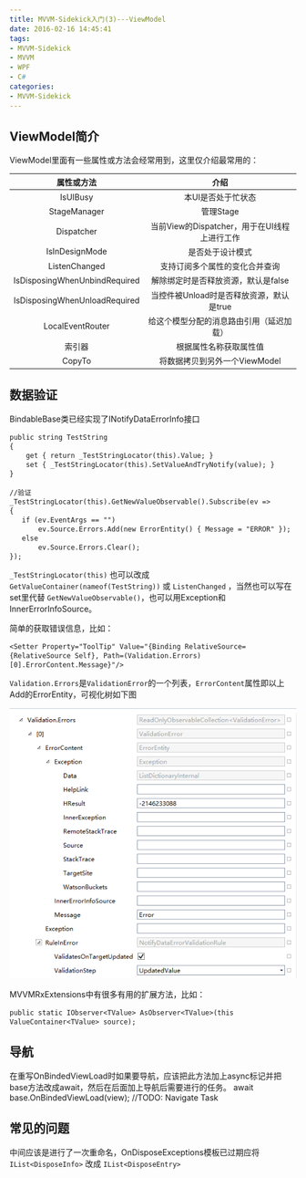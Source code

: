 ```yaml
---
title: MVVM-Sidekick入门(3)---ViewModel
date: 2016-02-16 14:45:41
tags: 
- MVVM-Sidekick
- MVVM
- WPF
- C#
categories: 
- MVVM-Sidekick
---
```


## ViewModel简介

ViewModel里面有一些属性或方法会经常用到，这里仅介绍最常用的：

| 属性或方法        | 介绍           |
| :-----------: |:-------------:|
| IsUIBusy      | 本UI是否处于忙状态 |
| StageManager      | 管理Stage      |
| Dispatcher | 当前View的Dispatcher，用于在UI线程上进行工作      |
| IsInDesignMode | 是否处于设计模式|
| ListenChanged | 支持订阅多个属性的变化合并查询 | 
| IsDisposingWhenUnbindRequired | 解除绑定时是否释放资源，默认是false |
| IsDisposingWhenUnloadRequired | 当控件被Unload时是否释放资源，默认是true |
| LocalEventRouter | 给这个模型分配的消息路由引用（延迟加载）|
| 索引器 | 根据属性名称获取属性值 |
| CopyTo | 将数据拷贝到另外一个ViewModel|

## 数据验证

BindableBase类已经实现了INotifyDataErrorInfo接口

``` CSharp
public string TestString
{
    get { return _TestStringLocator(this).Value; }
    set { _TestStringLocator(this).SetValueAndTryNotify(value); }
}

//验证
_TestStringLocator(this).GetNewValueObservable().Subscribe(ev =>
{
   if (ev.EventArgs == "")
       ev.Source.Errors.Add(new ErrorEntity() { Message = "ERROR" });
   else
       ev.Source.Errors.Clear();
});
```

`_TestStringLocator(this)` 也可以改成 `GetValueContainer(nameof(TestString))` 或 `ListenChanged` ，当然也可以写在set里代替 `GetNewValueObservable()`，也可以用Exception和InnerErrorInfoSource。

简单的获取错误信息，比如：
``` CSharp
<Setter Property="ToolTip" Value="{Binding RelativeSource={RelativeSource Self}, Path=(Validation.Errors)[0].ErrorContent.Message}"/>
```

`Validation.Errors`是`ValidationError`的一个列表，`ErrorContent`属性即以上Add的ErrorEntity，可视化树如下图

![Validation.Errors可视化树](MVVM-Sidekick入门-3-ViewModel/ValidationError.png)

MVVMRxExtensions中有很多有用的扩展方法，比如：
``` CSharp
public static IObserver<TValue> AsObserver<TValue>(this ValueContainer<TValue> source);
```

## 导航

在重写OnBindedViewLoad时如果要导航，应该把此方法加上async标记并把base方法改成await，然后在后面加上导航后需要进行的任务。
await base.OnBindedViewLoad(view);
//TODO: Navigate Task

## 常见的问题

中间应该是进行了一次重命名，OnDisposeExceptions模板已过期应将 `IList<DisposeInfo>` 改成 `IList<DisposeEntry>`